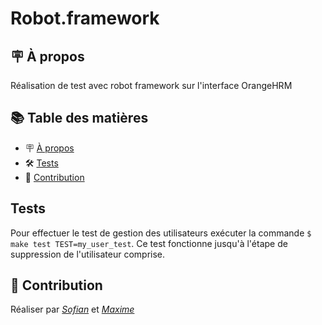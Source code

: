 # Robot.framework

## 🪧 À propos

Réalisation de test avec robot framework sur l'interface OrangeHRM


## 📚 Table des matières

- 🪧 [À propos](#à-propos)
- 🛠️ [Tests](#tests)
- 🤝 [Contribution](#contribution)  


## Tests

Pour effectuer le test de gestion des utilisateurs exécuter la commande `$ make test TEST=my_user_test`. Ce test fonctionne jusqu'à l'étape de suppression de l'utilisateur comprise.


## 🤝 Contribution

Réaliser par [*Sofian*](https://github.com/sofian-bali) et [*Maxime*](https://github.com/MaximeLemesle)